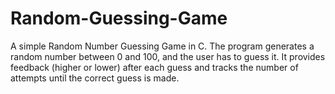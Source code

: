 # Random-Guessing-Game
A simple Random Number Guessing Game in C. The program generates a random number between 0 and 100, and the user has to guess it. It provides feedback (higher or lower) after each guess and tracks the number of attempts until the correct guess is made.
